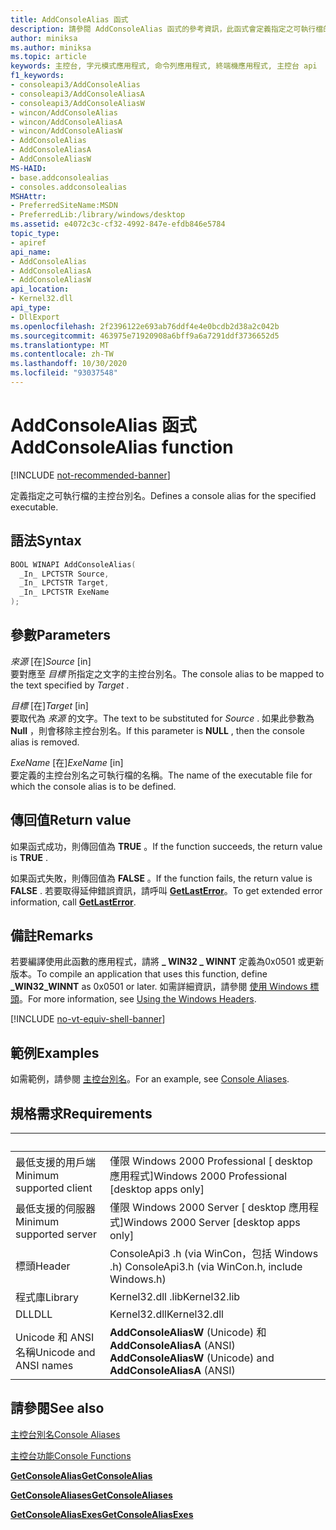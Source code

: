 ```yaml
---
title: AddConsoleAlias 函式
description: 請參閱 AddConsoleAlias 函式的參考資訊，此函式會定義指定之可執行檔的主控台別名。
author: miniksa
ms.author: miniksa
ms.topic: article
keywords: 主控台, 字元模式應用程式, 命令列應用程式, 終端機應用程式, 主控台 api
f1_keywords:
- consoleapi3/AddConsoleAlias
- consoleapi3/AddConsoleAliasA
- consoleapi3/AddConsoleAliasW
- wincon/AddConsoleAlias
- wincon/AddConsoleAliasA
- wincon/AddConsoleAliasW
- AddConsoleAlias
- AddConsoleAliasA
- AddConsoleAliasW
MS-HAID:
- base.addconsolealias
- consoles.addconsolealias
MSHAttr:
- PreferredSiteName:MSDN
- PreferredLib:/library/windows/desktop
ms.assetid: e4072c3c-cf32-4992-847e-efdb846e5784
topic_type:
- apiref
api_name:
- AddConsoleAlias
- AddConsoleAliasA
- AddConsoleAliasW
api_location:
- Kernel32.dll
api_type:
- DllExport
ms.openlocfilehash: 2f2396122e693ab76ddf4e4e0bcdb2d38a2c042b
ms.sourcegitcommit: 463975e71920908a6bff9a6a7291ddf3736652d5
ms.translationtype: MT
ms.contentlocale: zh-TW
ms.lasthandoff: 10/30/2020
ms.locfileid: "93037548"
---
```

# <a name="addconsolealias-function"></a><span data-ttu-id="2617b-104">AddConsoleAlias 函式</span><span class="sxs-lookup"><span data-stu-id="2617b-104">AddConsoleAlias function</span></span>

[!INCLUDE [not-recommended-banner](./includes/not-recommended-banner.md)]

<span data-ttu-id="2617b-105">定義指定之可執行檔的主控台別名。</span><span class="sxs-lookup"><span data-stu-id="2617b-105">Defines a console alias for the specified executable.</span></span>

## <a name="syntax"></a><span data-ttu-id="2617b-106">語法</span><span class="sxs-lookup"><span data-stu-id="2617b-106">Syntax</span></span>

```C
BOOL WINAPI AddConsoleAlias(
  _In_ LPCTSTR Source,
  _In_ LPCTSTR Target,
  _In_ LPCTSTR ExeName
);
```

## <a name="parameters"></a><span data-ttu-id="2617b-107">參數</span><span class="sxs-lookup"><span data-stu-id="2617b-107">Parameters</span></span>

<span data-ttu-id="2617b-108">*來源* \[在\]</span><span class="sxs-lookup"><span data-stu-id="2617b-108">*Source* \[in\]</span></span>  
<span data-ttu-id="2617b-109">要對應至 *目標* 所指定之文字的主控台別名。</span><span class="sxs-lookup"><span data-stu-id="2617b-109">The console alias to be mapped to the text specified by *Target* .</span></span>

<span data-ttu-id="2617b-110">*目標* \[在\]</span><span class="sxs-lookup"><span data-stu-id="2617b-110">*Target* \[in\]</span></span>  
<span data-ttu-id="2617b-111">要取代為 *來源* 的文字。</span><span class="sxs-lookup"><span data-stu-id="2617b-111">The text to be substituted for *Source* .</span></span> <span data-ttu-id="2617b-112">如果此參數為 **Null** ，則會移除主控台別名。</span><span class="sxs-lookup"><span data-stu-id="2617b-112">If this parameter is **NULL** , then the console alias is removed.</span></span>

<span data-ttu-id="2617b-113">*ExeName* \[在\]</span><span class="sxs-lookup"><span data-stu-id="2617b-113">*ExeName* \[in\]</span></span>  
<span data-ttu-id="2617b-114">要定義的主控台別名之可執行檔的名稱。</span><span class="sxs-lookup"><span data-stu-id="2617b-114">The name of the executable file for which the console alias is to be defined.</span></span>

## <a name="return-value"></a><span data-ttu-id="2617b-115">傳回值</span><span class="sxs-lookup"><span data-stu-id="2617b-115">Return value</span></span>

<span data-ttu-id="2617b-116">如果函式成功，則傳回值為 **TRUE** 。</span><span class="sxs-lookup"><span data-stu-id="2617b-116">If the function succeeds, the return value is **TRUE** .</span></span>

<span data-ttu-id="2617b-117">如果函式失敗，則傳回值為 **FALSE** 。</span><span class="sxs-lookup"><span data-stu-id="2617b-117">If the function fails, the return value is **FALSE** .</span></span> <span data-ttu-id="2617b-118">若要取得延伸錯誤資訊，請呼叫 [**GetLastError**](https://msdn.microsoft.com/library/windows/desktop/ms679360)。</span><span class="sxs-lookup"><span data-stu-id="2617b-118">To get extended error information, call [**GetLastError**](https://msdn.microsoft.com/library/windows/desktop/ms679360).</span></span>

## <a name="remarks"></a><span data-ttu-id="2617b-119">備註</span><span class="sxs-lookup"><span data-stu-id="2617b-119">Remarks</span></span>

<span data-ttu-id="2617b-120">若要編譯使用此函數的應用程式，請將 **\_ WIN32 \_ WINNT** 定義為0x0501 或更新版本。</span><span class="sxs-lookup"><span data-stu-id="2617b-120">To compile an application that uses this function, define **\_WIN32\_WINNT** as 0x0501 or later.</span></span> <span data-ttu-id="2617b-121">如需詳細資訊，請參閱 [使用 Windows 標頭](https://msdn.microsoft.com/library/windows/desktop/aa383745)。</span><span class="sxs-lookup"><span data-stu-id="2617b-121">For more information, see [Using the Windows Headers](https://msdn.microsoft.com/library/windows/desktop/aa383745).</span></span>

[!INCLUDE [no-vt-equiv-shell-banner](./includes/no-vt-equiv-shell-banner.md)]

## <a name="examples"></a><span data-ttu-id="2617b-122">範例</span><span class="sxs-lookup"><span data-stu-id="2617b-122">Examples</span></span>

<span data-ttu-id="2617b-123">如需範例，請參閱 [主控台別名](console-aliases.md)。</span><span class="sxs-lookup"><span data-stu-id="2617b-123">For an example, see [Console Aliases](console-aliases.md).</span></span>

## <a name="requirements"></a><span data-ttu-id="2617b-124">規格需求</span><span class="sxs-lookup"><span data-stu-id="2617b-124">Requirements</span></span>

| &nbsp; | &nbsp; |
|-|-|
| <span data-ttu-id="2617b-125">最低支援的用戶端</span><span class="sxs-lookup"><span data-stu-id="2617b-125">Minimum supported client</span></span> | <span data-ttu-id="2617b-126">僅限 Windows 2000 Professional \[ desktop 應用程式\]</span><span class="sxs-lookup"><span data-stu-id="2617b-126">Windows 2000 Professional \[desktop apps only\]</span></span> |
| <span data-ttu-id="2617b-127">最低支援的伺服器</span><span class="sxs-lookup"><span data-stu-id="2617b-127">Minimum supported server</span></span> | <span data-ttu-id="2617b-128">僅限 Windows 2000 Server \[ desktop 應用程式\]</span><span class="sxs-lookup"><span data-stu-id="2617b-128">Windows 2000 Server \[desktop apps only\]</span></span> |
| <span data-ttu-id="2617b-129">標頭</span><span class="sxs-lookup"><span data-stu-id="2617b-129">Header</span></span> | <span data-ttu-id="2617b-130">ConsoleApi3 .h (via WinCon，包括 Windows .h) </span><span class="sxs-lookup"><span data-stu-id="2617b-130">ConsoleApi3.h (via WinCon.h, include Windows.h)</span></span> |
| <span data-ttu-id="2617b-131">程式庫</span><span class="sxs-lookup"><span data-stu-id="2617b-131">Library</span></span> | <span data-ttu-id="2617b-132">Kernel32.dll .lib</span><span class="sxs-lookup"><span data-stu-id="2617b-132">Kernel32.lib</span></span> |
| <span data-ttu-id="2617b-133">DLL</span><span class="sxs-lookup"><span data-stu-id="2617b-133">DLL</span></span> | <span data-ttu-id="2617b-134">Kernel32.dll</span><span class="sxs-lookup"><span data-stu-id="2617b-134">Kernel32.dll</span></span> |
| <span data-ttu-id="2617b-135">Unicode 和 ANSI 名稱</span><span class="sxs-lookup"><span data-stu-id="2617b-135">Unicode and ANSI names</span></span> | <span data-ttu-id="2617b-136">**AddConsoleAliasW** (Unicode) 和 **AddConsoleAliasA** (ANSI) </span><span class="sxs-lookup"><span data-stu-id="2617b-136">**AddConsoleAliasW** (Unicode) and **AddConsoleAliasA** (ANSI)</span></span> |

## <a name="see-also"></a><span data-ttu-id="2617b-137">請參閱</span><span class="sxs-lookup"><span data-stu-id="2617b-137">See also</span></span>

[<span data-ttu-id="2617b-138">主控台別名</span><span class="sxs-lookup"><span data-stu-id="2617b-138">Console Aliases</span></span>](console-aliases.md)

[<span data-ttu-id="2617b-139">主控台功能</span><span class="sxs-lookup"><span data-stu-id="2617b-139">Console Functions</span></span>](console-functions.md)

[<span data-ttu-id="2617b-140">**GetConsoleAlias**</span><span class="sxs-lookup"><span data-stu-id="2617b-140">**GetConsoleAlias**</span></span>](getconsolealias.md)

[<span data-ttu-id="2617b-141">**GetConsoleAliases**</span><span class="sxs-lookup"><span data-stu-id="2617b-141">**GetConsoleAliases**</span></span>](getconsolealiases.md)

[<span data-ttu-id="2617b-142">**GetConsoleAliasExes**</span><span class="sxs-lookup"><span data-stu-id="2617b-142">**GetConsoleAliasExes**</span></span>](getconsolealiasexes.md)
